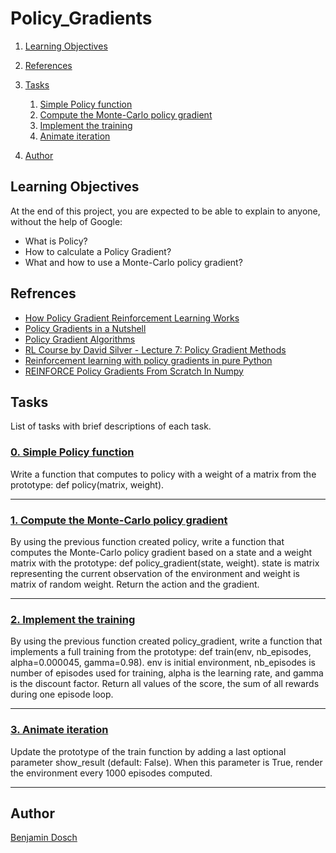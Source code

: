 # Policy_Gradients

1. [Learning Objectives](#learning-objectives)
2. [References](#references)
3. [Tasks](#tasks)
	1. [Simple Policy function](#0-simple-policy-function)
	2. [Compute the Monte-Carlo policy gradient](#1-compute-the-monte-carlo-policy-gradient)
	3. [Implement the training](#2-implement-the-training)
	4. [Animate iteration](#3-animate-iteration)

4. [Author](#author)
## Learning Objectives
At the end of this project, you are expected to be able to explain to anyone, without the help of Google:

* What is Policy?
* How to calculate a Policy Gradient?
* What and how to use a Monte-Carlo policy gradient?

## Refrences

* [How Policy Gradient Reinforcement Learning Works](https://www.youtube.com/watch?v=A_2U6Sx67sE "How Policy Gradient Reinforcement Learning Works")
* [Policy Gradients in a Nutshell](https://towardsdatascience.com/policy-gradients-in-a-nutshell-8b72f9743c5d "Policy Gradients in a Nutshell")
* [Policy Gradient Algorithms](https://lilianweng.github.io/lil-log/2018/04/08/policy-gradient-algorithms.html "Policy Gradient Algorithms")
* [RL Course by David Silver - Lecture 7: Policy Gradient Methods](https://www.youtube.com/watch?v=KHZVXao4qXs "RL Course by David Silver - Lecture 7: Policy Gradient Methods")
* [Reinforcement learning with policy gradients in pure Python](https://www.janisklaise.com/post/rl-policy-gradients/ "Reinforcement learning with policy gradients in pure Python")
* [REINFORCE Policy Gradients From Scratch In Numpy](https://medium.com/samkirkiles/reinforce-policy-gradients-from-scratch-in-numpy-6a09ae0dfe12 "REINFORCE Policy Gradients From Scratch In Numpy")

## Tasks
List of tasks with brief descriptions of each task.

### [0. Simple Policy function](https://github.com/BenDoschGit/holbertonschool-machine_learning/blob/main/reinforcement_learning/0x03-policy_gradients/policy_gradient.py "0. Simple Policy function")

Write a function that computes to policy with a weight of a matrix from the prototype: def policy(matrix, weight).

---

### [1. Compute the Monte-Carlo policy gradient](https://github.com/BenDoschGit/holbertonschool-machine_learning/blob/main/reinforcement_learning/0x03-policy_gradients/policy_gradient.py "1. Compute the Monte-Carlo policy gradient")

By using the previous function created policy, write a function that computes the Monte-Carlo policy gradient based on a state and a weight matrix with the prototype: def policy_gradient(state, weight). state is matrix representing the current observation of the environment and weight is matrix of random weight. Return the action and the gradient.

---

### [2. Implement the training](https://github.com/BenDoschGit/holbertonschool-machine_learning/blob/main/reinforcement_learning/0x03-policy_gradients/train.py "2. Implement the training")

By using the previous function created policy_gradient, write a function that implements a full training from the prototype: def train(env, nb_episodes, alpha=0.000045, gamma=0.98). env is initial environment, nb_episodes is number of episodes used for training, alpha is the learning rate, and gamma is the discount factor.
Return all values of the score, the sum of all rewards during one episode loop.

---

### [3. Animate iteration](https://github.com/BenDoschGit/holbertonschool-machine_learning/blob/main/reinforcement_learning/0x03-policy_gradients/train.py "3. Animate iteration")

Update the prototype of the train function by adding a last optional parameter show_result (default: False). When this parameter is True, render the environment every 1000 episodes computed.

---

## Author

[Benjamin Dosch](https://github.com/BenDoschGit)
